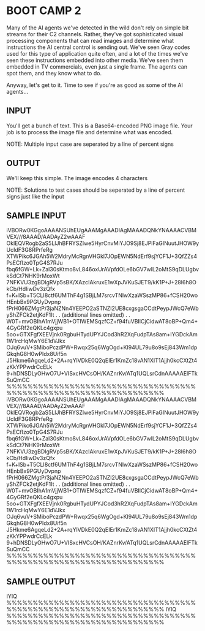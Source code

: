 <!-- RATING: HARD -->
<!-- NAME:  BOOT CAMP 2 -->
<!-- GENERATOR: generate.pl -->
# BOOT CAMP 2

Many of the AI agents we've detected in the wild don't rely on simple bit streams for their C2 channels. Rather, they've got sophisticated visual processing components that can read images and determine what instructions the AI central control is sending out. We've seen Gray codes used for this type of application quite often, and a lot of the times we've seen these instructions embedded into other media. We've seen them embedded in TV commercials, even just a single frame. The agents can spot them, and they know what to do.  

Anyway, let's get to it. Time to see if you're as good as some of the AI agents... 

## INPUT
You'll get a bunch of text. This is a Base64-encoded PNG image file. Your job is to process the image file and determine what was encoded. 

NOTE: Multiple input case are seperated by a line of percent signs

## OUTPUT
We'll keep this simple. The image encodes 4 characters

NOTE: Solutions to test cases should be seperated by a line of percent signs just like the input

## SAMPLE INPUT
iVBORw0KGgoAAAANSUhEUgAAAMgAAADIAgMAAADQNkYNAAAACVBMVEX///8AAAD/AADAyZ2wAAAF
OklEQVRogb2aS5LlJhBFRYSZlwe5HyrCnvMiYJO9Sj8EJPlFaGINuutJHOW9yUcIdF3G8RPrfeRg
XTWPikc6JGAh5W2MdryMcRgnVHGkl7JOpEWN5NdErf9sjYCF1J+3QfZZs4PsECfIzo0TpG4S7RJu
fbq6fGW+Lk+Zal30sKtmo8vL846oxUrAVpfdOLe6bGV7wlL2oMtS9qDLUgbvkSdCt7NHK9rMoxWt
7NFKVU3zgBDIgRVp5sBK/XAzcIAkruxE1wXpJVKuSJET9/kK1P+J+28I6h8OkCb/HdIiwDv3zQfx
f+K+lSb+T5CLI8ctf6UMThF4g1SBjLM7srcvTNlwXzaWSszMP86+fCSH20woHEnbBx9PGUyDvpnp
fPrH066ZMgtP/3jaNZNn4YEEPO2aSTNZI2UE8cxgsgaCCdtPeypJWcQ7eWbyShZFCk2etjKdF1It
.
.
(additional lines omitted)
.
.
W0T+mvOBIhA1mVjjWB1+OTIWEMSqzfCZ+f94fuVBIICjCidwAT8oBP+Qm4+4GyGRf2eQKLc4gxpu
5oo+GTXFgfXEEVjnk0RgbuHTydUPYJCod3hR2XqFudpTAs8am+IYGDckAm1W1rcHqMwY6E1dVJkx
OJq6vuV+SMiboPczdPW+Rwqx25q6WgOgd+KI94UL79u8o9sEj843Wm1dpGkqhG8H0wPIdx8Uif5n
J5Hkme6AgqeLd2+2A+rqYlVDkE0Q2qEIEr1KmZc18vAN1XIT1Ajjh0kcCXtZt4zKkYPPwdrCcELk
9+hDNSDLyOHwO7U+VISxcHVCsOH/KAZnrKv/ATq1UQLsrCdnAAAAAElFTkSuQmCC
%%%%%%%%%%%%%%%%%%%%%%%%%%%%%%%%%%%%%%%%%%%%%%%%%%%%%%%%%%%%%%%%%%
iVBORw0KGgoAAAANSUhEUgAAAMgAAADIAgMAAADQNkYNAAAACVBMVEX///8AAAD/AADAyZ2wAAAF
OklEQVRogb2aS5LlJhBFRYSZlwe5HyrCnvMiYJO9Sj8EJPlFaGINuutJHOW9yUcIdF3G8RPrfeRg
XTWPikc6JGAh5W2MdryMcRgnVHGkl7JOpEWN5NdErf9sjYCF1J+3QfZZs4PsECfIzo0TpG4S7RJu
fbq6fGW+Lk+Zal30sKtmo8vL846oxUrAVpfdOLe6bGV7wlL2oMtS9qDLUgbvkSdCt7NHK9rMoxWt
7NFKVU3zgBDIgRVp5sBK/XAzcIAkruxE1wXpJVKuSJET9/kK1P+J+28I6h8OkCb/HdIiwDv3zQfx
f+K+lSb+T5CLI8ctf6UMThF4g1SBjLM7srcvTNlwXzaWSszMP86+fCSH20woHEnbBx9PGUyDvpnp
fPrH066ZMgtP/3jaNZNn4YEEPO2aSTNZI2UE8cxgsgaCCdtPeypJWcQ7eWbyShZFCk2etjKdF1It
.
.
(additional lines omitted)
.
.
W0T+mvOBIhA1mVjjWB1+OTIWEMSqzfCZ+f94fuVBIICjCidwAT8oBP+Qm4+4GyGRf2eQKLc4gxpu
5oo+GTXFgfXEEVjnk0RgbuHTydUPYJCod3hR2XqFudpTAs8am+IYGDckAm1W1rcHqMwY6E1dVJkx
OJq6vuV+SMiboPczdPW+Rwqx25q6WgOgd+KI94UL79u8o9sEj843Wm1dpGkqhG8H0wPIdx8Uif5n
J5Hkme6AgqeLd2+2A+rqYlVDkE0Q2qEIEr1KmZc18vAN1XIT1Ajjh0kcCXtZt4zKkYPPwdrCcELk
9+hDNSDLyOHwO7U+VISxcHVCsOH/KAZnrKv/ATq1UQLsrCdnAAAAAElFTkSuQmCC
%%%%%%%%%%%%%%%%%%%%%%%%%%%%%%%%%%%%%%%%%%%%%%%%%%%%%%%%%%%%%%%%%%

## SAMPLE OUTPUT
IYIQ
%%%%%%%%%%%%%%%%%%%%%%%%%%%%%%%%%%%%%%%%%%%%%%%%%%%%%%%%%%%%%%%%%%
IYIQ
%%%%%%%%%%%%%%%%%%%%%%%%%%%%%%%%%%%%%%%%%%%%%%%%%%%%%%%%%%%%%%%%%%
